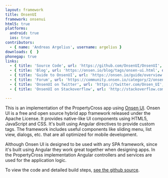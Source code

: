 ```yaml
---
layout: framework
title: OnsenUI
framework: onsenui
html5: true
platforms:
  android: true
  ios: true
contributors:
  - { name: 'Andreas Argelius', username: argelius }
downloads: {  }
phonegap: true
links:
  - { title: 'Source Code', url: 'https://github.com/OnsenUI/OnsenUI', description: 'The full source code is available on Github.' }
  - { title: 'Blog', url: 'https://onsen.io/blog/tags/onsen-ui.html', description: 'OnsenUI''s blog is updated regularly with news about releases, meetups and example apps built using OnsenUI.' }
  - { title: 'Guide to OnsenUI', url: 'https://onsen.io/guide/overview.html', description: 'A guide explaining all areas of OnsenUI in detail.' }
  - { title: 'Forum', url: 'https://community.onsen.io/category/2/onsen-ui', description: 'OnsenUI has an active forum where people share their own experiences and questions about OnsenUI.' }
  - { title: 'OnsenUI on Twitter', url: 'https://twitter.com/Onsen_UI', description: 'Regularly updated with information about releases, features and links to articles.' }
  - { title: 'OnsenUI on Stackoverflow', url: 'http://stackoverflow.com/questions/tagged/onsen-ui', description: 'Questions and answers relating to OnsenUI on Stackoverflow.' }

---
```


This is an implementation of the PropertyCross app using [Onsen UI](http://onsen.io/). Onsen UI is a free and open source hybrid app framework released under the Apache License. It provides native-like UI components using HTML5, JavaScript and CSS. It's built using Angular directives to provide custom tags. The framework includes useful components like sliding menu, list view, dialogs, etc. that are all optimized for mobile development.

Although Onsen UI is designed to be used with any SPA framework, since it's built using Angular they work great together when designing apps. In the PropertyCross implementation Angular controllers and services are used for the application logic.

To view the code and detailed build steps, <a href='{{ site.githuburl }}/tree/master/onsenui'>see the github source</a>.
